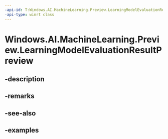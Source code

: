```yaml
---
-api-id: T:Windows.AI.MachineLearning.Preview.LearningModelEvaluationResultPreview
-api-type: winrt class
---
```


<!-- Class syntax.
public class LearningModelEvaluationResultPreview : ILearningModelEvaluationResultPreview
-->

# Windows.AI.MachineLearning.Preview.LearningModelEvaluationResultPreview

## -description

## -remarks

## -see-also

## -examples


